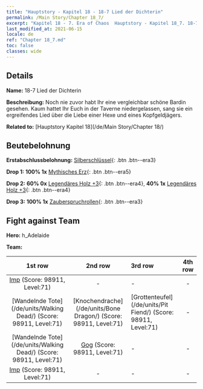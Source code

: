 ```yaml
---
title: "Hauptstory - Kapitel 18 - 18-7 Lied der Dichterin"
permalink: /Main Story/Chapter 18_7/
excerpt: "Kapitel 18 - 7. Era of Chaos  Hauptstory - Kapitel 18_7. 18-7 Lied der Dichterin"
last_modified_at: 2021-06-15
locale: de
ref: "Chapter 18_7.md"
toc: false
classes: wide
---
```


## Details

 **Name:** 18-7 Lied der Dichterin

 **Beschreibung:** Noch nie zuvor habt Ihr eine vergleichbar schöne Bardin gesehen. Kaum hattet Ihr Euch in der Taverne niedergelassen, sang sie ein ergreifendes Lied über die Liebe einer Hexe und eines Kopfgeldjägers.

 **Related to:** [Hauptstory Kapitel 18](/de/Main Story/Chapter 18/)

## Beutebelohnung

 **Erstabschlussbelohnung:** [Silberschlüssel](/ItemsDE/con_693/){: .btn .btn--era3}

 **Drop 1:** **100% 1x** [Mythisches Erz](/ItemsDE/mat_61/){: .btn .btn--era5}

 **Drop 2:** **60% 0x** [Legendäres Holz +3](/ItemsDE/mat_55/){: .btn .btn--era4}, **40% 1x** [Legendäres Holz +3](/ItemsDE/mat_55/){: .btn .btn--era4}

 **Drop 3:** **100% 1x** [Zauberspruchrollen](/ItemsDE/con_694/){: .btn .btn--era3}


## Fight against Team
 **Hero:** h_Adelaide

 **Team:**


  | 1st row | 2nd row | 3rd row | 4th row |
  |:----:|:----:|:----|:----:|
  | [Imp](/de/units/Imp/) (Score: 98911, Level:71)  | - | - | - |
  | [Wandelnde Tote](/de/units/Walking Dead/) (Score: 98911, Level:71)  | [Knochendrache](/de/units/Bone Dragon/) (Score: 98911, Level:71)  | [Grottenteufel](/de/units/Pit Fiend/) (Score: 98911, Level:71)  | - |
  | [Wandelnde Tote](/de/units/Walking Dead/) (Score: 98911, Level:71)  | [Gog](/de/units/Gog/) (Score: 98911, Level:71)  | - | - |
  | [Imp](/de/units/Imp/) (Score: 98911, Level:71)  | - | - | - |



